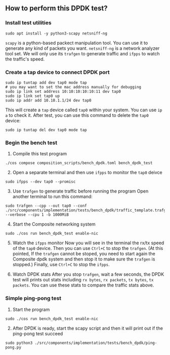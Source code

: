 ## How to perform this DPDK test?

### Install test utilities
```shell
sudo apt install -y python3-scapy netsniff-ng
```
`scapy` is a python-based packect manipulation tool. You can use it to generate any kind of packets you want. `netsniff-ng` is a network analyzer tool set. We will only use its `trafgen` to generate traffic and `ifpps` to watch the traffic's speed.

### Create a tap device to connect DPDK port
```shell
sudo ip tuntap add dev tap0 mode tap
# you may want to set the mac address manually for debugging
sudo ip link set address 10:10:10:10:10:11 dev tap0
sudo ip link set tap0 up
sudo ip addr add 10.10.1.1/24 dev tap0
```
This will create a `tap` device called `tap0` within your system. You can use `ip a` to check it. After test, you can use this command to delete the `tap0` device:
```shell
sudo ip tuntap del dev tap0 mode tap
```

### Begin the bench test
1. Compile this test program
```shell
./cos compose composition_scripts/bench_dpdk.toml bench_dpdk_test
```
2. Open a separate terminal and then use `ifpps` to monitor the `tap0` deivce
```shell
sudo ifpps --dev tap0 --promisc
```
3. Use `trafgen` to generate traffic before running the program
Open another terminal to run this command:
```shell
sudo trafgen --cpp --out tap0 --conf ./src/components/implementation/tests/bench_dpdk/traffic_template.trafgen --verbose --cpu 1 -b 1000MiB
```
4. Start the Composite networking system
```shell
sudo ./cos run bench_dpdk_test enable-nic
```
5. Watch the `ifpps` monitor
Now you will see in the terminal the rx/tx speed of the `tap0` device. Then you can use `Ctrl+C` to stop the `trafgen`. (At this pointed, If the `trafgen` cannot be stoped, you need to start again the Composite dpdk system and then stop it to make sure the `trafgen` is stopped.) Finally, use `Ctrl+C` to stop the `ifpps`.

6. Watch DPDK stats
After you stop `trafgen`, wait a few seconds, the DPDK test will prints out stats including `rx bytes`, `rx packets`, `tx bytes`, `tx packets`. You can use these stats to compare the traffic stats above.


### Simple ping-pong test
1. Start the program
```shell
sudo ./cos run bench_dpdk_test enable-nic
```

2. After DPDK is ready, start the scapy script and then it will print out if the ping-pong test succeed
```shell
sudo python3 ./src/components/implementation/tests/bench_dpdk/ping-pong.py
```
